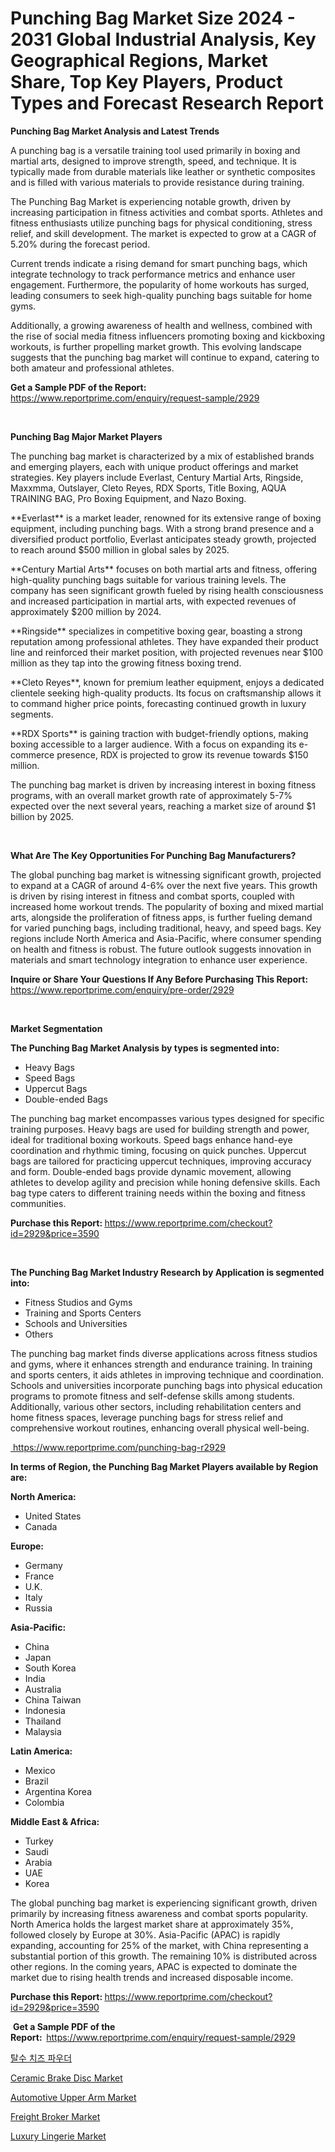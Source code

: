 <p><h1>Punching Bag Market Size 2024 - 2031 Global Industrial Analysis, Key Geographical Regions, Market Share, Top Key Players, Product Types and Forecast Research Report</h1></p><p><strong>Punching Bag Market Analysis and Latest Trends</strong></p>
<p><p>A punching bag is a versatile training tool used primarily in boxing and martial arts, designed to improve strength, speed, and technique. It is typically made from durable materials like leather or synthetic composites and is filled with various materials to provide resistance during training. </p><p>The Punching Bag Market is experiencing notable growth, driven by increasing participation in fitness activities and combat sports. Athletes and fitness enthusiasts utilize punching bags for physical conditioning, stress relief, and skill development. The market is expected to grow at a CAGR of 5.20% during the forecast period. </p><p>Current trends indicate a rising demand for smart punching bags, which integrate technology to track performance metrics and enhance user engagement. Furthermore, the popularity of home workouts has surged, leading consumers to seek high-quality punching bags suitable for home gyms. </p><p>Additionally, a growing awareness of health and wellness, combined with the rise of social media fitness influencers promoting boxing and kickboxing workouts, is further propelling market growth. This evolving landscape suggests that the punching bag market will continue to expand, catering to both amateur and professional athletes.</p></p>
<p><strong>Get a Sample PDF of the Report:&nbsp;</strong> <a href="https://www.reportprime.com/enquiry/request-sample/2929">https://www.reportprime.com/enquiry/request-sample/2929</a></p>
<p>&nbsp;</p>
<p><strong>Punching Bag Major Market Players</strong></p>
<p><p>The punching bag market is characterized by a mix of established brands and emerging players, each with unique product offerings and market strategies. Key players include Everlast, Century Martial Arts, Ringside, Maxxmma, Outslayer, Cleto Reyes, RDX Sports, Title Boxing, AQUA TRAINING BAG, Pro Boxing Equipment, and Nazo Boxing.</p><p>**Everlast** is a market leader, renowned for its extensive range of boxing equipment, including punching bags. With a strong brand presence and a diversified product portfolio, Everlast anticipates steady growth, projected to reach around $500 million in global sales by 2025.</p><p>**Century Martial Arts** focuses on both martial arts and fitness, offering high-quality punching bags suitable for various training levels. The company has seen significant growth fueled by rising health consciousness and increased participation in martial arts, with expected revenues of approximately $200 million by 2024.</p><p>**Ringside** specializes in competitive boxing gear, boasting a strong reputation among professional athletes. They have expanded their product line and reinforced their market position, with projected revenues near $100 million as they tap into the growing fitness boxing trend.</p><p>**Cleto Reyes**, known for premium leather equipment, enjoys a dedicated clientele seeking high-quality products. Its focus on craftsmanship allows it to command higher price points, forecasting continued growth in luxury segments.</p><p>**RDX Sports** is gaining traction with budget-friendly options, making boxing accessible to a larger audience. With a focus on expanding its e-commerce presence, RDX is projected to grow its revenue towards $150 million.</p><p>The punching bag market is driven by increasing interest in boxing fitness programs, with an overall market growth rate of approximately 5-7% expected over the next several years, reaching a market size of around $1 billion by 2025.</p></p>
<p>&nbsp;</p>
<p><strong>What Are The Key Opportunities For Punching Bag Manufacturers?</strong></p>
<p><p>The global punching bag market is witnessing significant growth, projected to expand at a CAGR of around 4-6% over the next five years. This growth is driven by rising interest in fitness and combat sports, coupled with increased home workout trends. The popularity of boxing and mixed martial arts, alongside the proliferation of fitness apps, is further fueling demand for varied punching bags, including traditional, heavy, and speed bags. Key regions include North America and Asia-Pacific, where consumer spending on health and fitness is robust. The future outlook suggests innovation in materials and smart technology integration to enhance user experience.</p></p>
<p><strong>Inquire or Share Your Questions If Any Before Purchasing This Report:</strong> <a href="https://www.reportprime.com/enquiry/pre-order/2929">https://www.reportprime.com/enquiry/pre-order/2929</a></p>
<p>&nbsp;</p>
<p><strong>Market Segmentation</strong></p>
<p><strong>The Punching Bag Market Analysis by types is segmented into:</strong></p>
<p><ul><li>Heavy Bags</li><li>Speed Bags</li><li>Uppercut Bags</li><li>Double-ended Bags</li></ul></p>
<p><p>The punching bag market encompasses various types designed for specific training purposes. Heavy bags are used for building strength and power, ideal for traditional boxing workouts. Speed bags enhance hand-eye coordination and rhythmic timing, focusing on quick punches. Uppercut bags are tailored for practicing uppercut techniques, improving accuracy and form. Double-ended bags provide dynamic movement, allowing athletes to develop agility and precision while honing defensive skills. Each bag type caters to different training needs within the boxing and fitness communities.</p></p>
<p><strong>Purchase this Report:&nbsp;</strong><a href="https://www.reportprime.com/checkout?id=2929&price=3590">https://www.reportprime.com/checkout?id=2929&price=3590</a></p>
<p>&nbsp;</p>
<p><strong>The Punching Bag Market Industry Research by Application is segmented into:</strong></p>
<p><ul><li>Fitness Studios and Gyms</li><li>Training and Sports Centers</li><li>Schools and Universities</li><li>Others</li></ul></p>
<p><p>The punching bag market finds diverse applications across fitness studios and gyms, where it enhances strength and endurance training. In training and sports centers, it aids athletes in improving technique and coordination. Schools and universities incorporate punching bags into physical education programs to promote fitness and self-defense skills among students. Additionally, various other sectors, including rehabilitation centers and home fitness spaces, leverage punching bags for stress relief and comprehensive workout routines, enhancing overall physical well-being.</p></p>
<p><a href="https://www.reportprime.com/punching-bag-r2929">&nbsp;https://www.reportprime.com/punching-bag-r2929</a></p>
<p><strong>In terms of Region, the Punching Bag Market Players available by Region are:</strong></p>
<p>
    <p> <strong> North America: </strong>
        <ul>
            <li>United States</li>
            <li>Canada</li>
        </ul>
        </p> 
    <p> <strong> Europe: </strong>
        <ul>
            <li>Germany</li>
            <li>France</li>
            <li>U.K.</li>
            <li>Italy</li>
            <li>Russia</li>
        </ul>
        </p> 
    <p> <strong> Asia-Pacific: </strong>
        <ul>
            <li>China</li>
            <li>Japan</li>
            <li>South Korea</li>
            <li>India</li>
            <li>Australia</li>
            <li>China Taiwan</li>
            <li>Indonesia</li>
            <li>Thailand</li>
            <li>Malaysia</li>
        </ul>
        </p> 
    <p> <strong> Latin America: </strong>
        <ul>
            <li>Mexico</li>
            <li>Brazil</li>
            <li>Argentina Korea</li>
            <li>Colombia</li>
        </ul>
        </p> 
    <p> <strong> Middle East & Africa: </strong>
        <ul>
            <li>Turkey</li>
            <li>Saudi</li>
            <li>Arabia</li>
            <li>UAE</li>
            <li>Korea</li>
        </ul>
    </p>
    </p>
<p><p>The global punching bag market is experiencing significant growth, driven primarily by increasing fitness awareness and combat sports popularity. North America holds the largest market share at approximately 35%, followed closely by Europe at 30%. Asia-Pacific (APAC) is rapidly expanding, accounting for 25% of the market, with China representing a substantial portion of this growth. The remaining 10% is distributed across other regions. In the coming years, APAC is expected to dominate the market due to rising health trends and increased disposable income.</p></p>
<p><strong>Purchase this Report: </strong><a href="https://www.reportprime.com/checkout?id=2929&price=3590">https://www.reportprime.com/checkout?id=2929&price=3590</a></p>
<p>&nbsp;<strong>Get a Sample PDF of the Report:&nbsp;&nbsp;</strong><a href="https://www.reportprime.com/enquiry/request-sample/2929">https://www.reportprime.com/enquiry/request-sample/2929</a></p>
<p><strong></strong></p>
<p><p><a href="https://medium.com/@gabrielblanda5656/%ED%83%88%EC%88%98-%EC%B9%98%EC%A6%88-%EA%B0%80%EB%A3%A8-%EC%8B%9C%EC%9E%A5%EC%97%90-%EB%8C%80%ED%95%9C-%EA%B8%80%EB%A1%9C%EB%B2%8C-%EA%B4%80%EC%A0%90-%ED%8A%B8%EB%A0%8C%EB%93%9C-%EB%B0%8F-%EC%A0%84%EB%A7%9D-2024-2031-e55516e79903">탈수 치즈 파우더</a></p><p><a href="https://www.linkedin.com/pulse/ceramic-brake-disc-market-research-report-forecast-growth-prospects-vg5sf?trackingId=wDnyWibERyW1tbKeQYz4LQ%3D%3D">Ceramic Brake Disc Market</a></p><p><a href="https://issuu.com/reportprime-2/docs/automotive-upper-arm-market-size-20_f212055f233055">Automotive Upper Arm Market</a></p><p><a href="https://medium.com/@andrew.gibson967/freight-broker-market-size-market-segmentation-market-trends-and-growth-analysis-forecast-till-02ea63a39d95">Freight Broker Market</a></p><p><a href="https://github.com/provorikovar/Market-Research-Report-List-6/blob/main/luxury-lingerie-market.md">Luxury Lingerie Market</a></p></p>